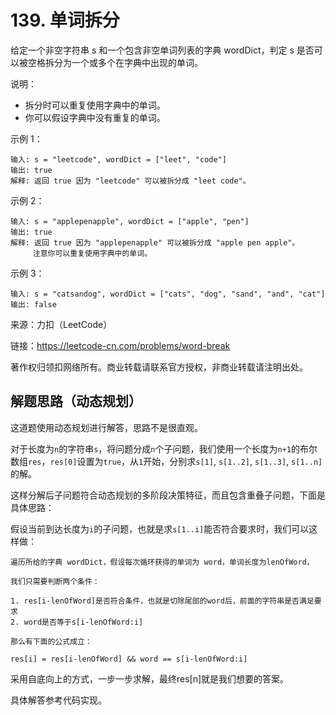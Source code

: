 # 139. 单词拆分

给定一个非空字符串 s 和一个包含非空单词列表的字典 wordDict，判定 s 是否可以被空格拆分为一个或多个在字典中出现的单词。

说明：

- 拆分时可以重复使用字典中的单词。
- 你可以假设字典中没有重复的单词。

示例 1：

```
输入: s = "leetcode", wordDict = ["leet", "code"]
输出: true
解释: 返回 true 因为 "leetcode" 可以被拆分成 "leet code"。
```

示例 2：

```
输入: s = "applepenapple", wordDict = ["apple", "pen"]
输出: true
解释: 返回 true 因为 "applepenapple" 可以被拆分成 "apple pen apple"。
     注意你可以重复使用字典中的单词。
```

示例 3：

```
输入: s = "catsandog", wordDict = ["cats", "dog", "sand", "and", "cat"]
输出: false
```

来源：力扣（LeetCode）

链接：https://leetcode-cn.com/problems/word-break

著作权归领扣网络所有。商业转载请联系官方授权，非商业转载请注明出处。

## 解题思路（动态规划）

这道题使用动态规划进行解答，思路不是很直观。

对于长度为`n`的字符串`s`，将问题分成`n`个子问题，我们使用一个长度为`n+1`的布尔数组`res`，`res[0]`设置为`true`，从`1`开始，分别求`s[1]`, `s[1..2]`, `s[1..3]`, `s[1..n]`的解。

这样分解后子问题符合动态规划的多阶段决策特征，而且包含重叠子问题，下面是具体思路：

假设当前到达长度为`i`的子问题，也就是求`s[1..i]`能否符合要求时，我们可以这样做：

```
遍历所给的字典 wordDict，假设每次循环获得的单词为 word，单词长度为lenOfWord，

我们只需要判断两个条件：

1. res[i-lenOfWord]是否符合条件，也就是切除尾部的word后，前面的字符串是否满足要求
2. word是否等于s[i-lenOfWord:i]

那么有下面的公式成立：

res[i] = res[i-lenOfWord] && word == s[i-lenOfWord:i]

```

采用自底向上的方式，一步一步求解，最终res[n]就是我们想要的答案。

具体解答参考代码实现。
